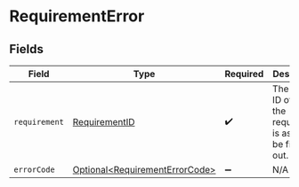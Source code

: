 # RequirementError


## Fields

| Field                                                                              | Type                                                                               | Required                                                                           | Description                                                                        |
| ---------------------------------------------------------------------------------- | ---------------------------------------------------------------------------------- | ---------------------------------------------------------------------------------- | ---------------------------------------------------------------------------------- |
| `requirement`                                                                      | [RequirementID](../../models/components/RequirementID.md)                          | :heavy_check_mark:                                                                 | The unique ID of what the requirement is asking to be filled out.                  |
| `errorCode`                                                                        | [Optional\<RequirementErrorCode>](../../models/components/RequirementErrorCode.md) | :heavy_minus_sign:                                                                 | N/A                                                                                |